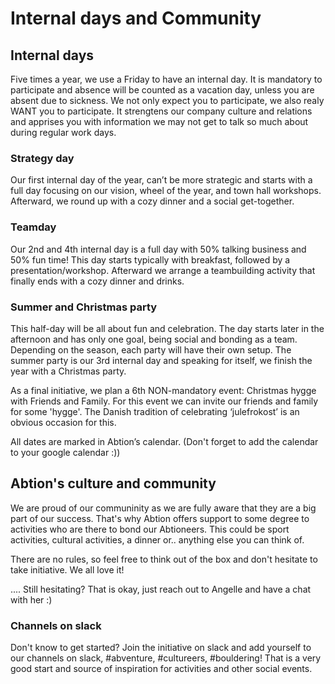 # Internal days and Community

## Internal days
Five times a year, we use a Friday to have an internal day. It is mandatory to participate and absence will be counted as a vacation day, unless you are absent due to sickness. We not only expect you to participate, we also realy WANT you to participate. It strengtens our company culture and relations and apprises you with information we may not get to talk so much about during regular work days. 


### Strategy day
Our first internal day of the year, can’t be more strategic and starts with a full day focusing on our vision, wheel of the year, and town hall workshops. Afterward, we round up with a cozy dinner and a social get-together. 


### Teamday
Our 2nd and 4th internal day is a full day with 50% talking business and 50% fun time! This day starts typically with breakfast, followed by a presentation/workshop. Afterward we arrange a teambuilding activity that finally ends with a cozy dinner and drinks.


### Summer and Christmas party
This half-day will be all about fun and celebration. The day starts later in the afternoon and has only one goal, being social and bonding as a team. Depending on the season, each party will have their own setup. The summer party is our 3rd internal day and speaking for itself, we finish the year with a Christmas party.

As a final initiative, we plan a 6th NON-mandatory event: Christmas hygge with Friends and Family. For this event we can invite our friends and family for some 'hygge'. The Danish tradition of celebrating ‘julefrokost’ is an obvious occasion for this. 

All dates are marked in Abtion’s calendar. (Don't forget to add the calendar to your google calendar :))


## Abtion's culture and community
We are proud of our communinity as we are fully aware that they are a big part of our success. That's why Abtion offers support to some degree to activities who are there to bond our Abtioneers. This could be sport activities, cultural activities, a dinner or.. anything else you can think of. 

There are no rules, so feel free to think out of the box and don't hesitate to take initiative. We all love it! 



.... Still hesitating? That is okay, just reach out to Angelle and have a chat with her :)


### Channels on slack
Don't know to get started? Join the initiative on slack and add yourself to our channels on slack, #abventure, #cultureers, #bouldering! That is a very good start and source of inspiration for activities and other social events. 



